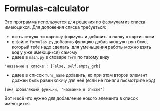 # Formulas-calculator
Это программа используется для решения по формулам из списка имеющихся. Для допонения списка требуеться:
* взять откуда-то каринку формулы и добавить в папку с картинками
* в файле `formulas.py` добавить функцию добавляющую груп бокс, который тебе надо сделать (для уменьшения работы можно взять код у уже имеющихся) самому
* далее в `main.py` в словаре `form` по такому виду 
```
'название в списке': [False, self.empty_grb]
```
* далее в список `func_name` добавить, но при этом второй элемент должен быть равен ключу для неё (если не поняли посмотрите код)
```
[имя добавляющей функции, 'название в списке']
```
Вот и всё что нужно для добавление нового элемента в список имеющихся
